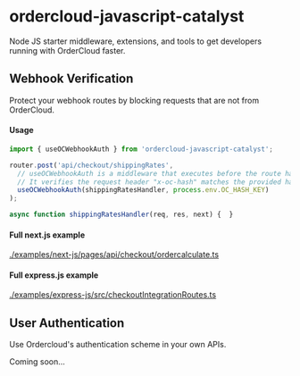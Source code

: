# ordercloud-javascript-catalyst
Node JS starter middleware, extensions, and tools to get developers running with OrderCloud faster.

## Webhook Verification
Protect your webhook routes by blocking requests that are not from OrderCloud. 

#### Usage
```js
import { useOCWebhookAuth } from 'ordercloud-javascript-catalyst';

router.post('api/checkout/shippingRates', 
  // useOCWebhookAuth is a middleware that executes before the route handler.
  // It verifies the request header "x-oc-hash" matches the provided hashKey.
  useOCWebhookAuth(shippingRatesHandler, process.env.OC_HASH_KEY)
);

async function shippingRatesHandler(req, res, next) {  }
```
#### Full next.js example
[./examples/next-js/pages/api/checkout/ordercalculate.ts](./examples/next-js/pages/api/checkout/ordercalculate.ts)

#### Full express.js example 
[./examples/express-js/src/checkoutIntegrationRoutes.ts](./examples/express-js/src/checkoutIntegrationRoutes.ts)

## User Authentication
Use Ordercloud's authentication scheme in your own APIs.

Coming soon...
